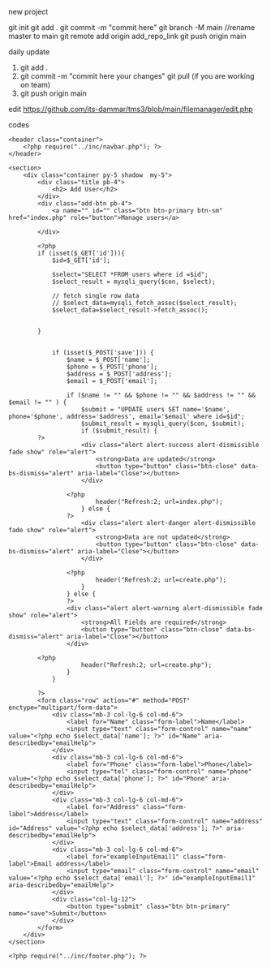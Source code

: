 
new project

git init
git add .
git commit -m "commit here"
git branch -M main    //rename master to main
git remote add origin add_repo_link
git push origin main


daily update

1. git add .
2. git commit -m "commit here your changes"
    git pull (if you are working on team)
3. git push origin main


edit
https://github.com/its-dammar/tms3/blob/main/filemanager/edit.php



codes
<?php require("../inc/header.php"); ?>

<body>

    <header class="container">
        <?php require("../inc/navbar.php"); ?>
    </header>

    <section>
        <div class="container py-5 shadow  my-5">
            <div class="title pb-4">
                <h2> Add User</h2>
            </div>
            <div class="add-btn pb-4">
                <a name="" id="" class="btn btn-primary btn-sm" href="index.php" role="button">Manage users</a>

            </div>

            <?php
            if (isset($_GET['id'])){
                $id=$_GET['id'];

                $select="SELECT *FROM users where id =$id";
                $select_result = mysqli_query($con, $select);

                // fetch single row data
                // $select_data=mysqli_fetch_assoc($select_result);
                $select_data=$select_result->fetch_assoc();     


            }


                if (isset($_POST['save'])) {
                    $name = $_POST['name'];
                    $phone = $_POST['phone'];
                    $address = $_POST['address'];
                    $email = $_POST['email'];

                    if ($name != "" && $phone != "" && $address != "" && $email != "" ) {
                        $submit = "UPDATE users SET name='$name', phone='$phone', address='$address', email='$email' where id=$id";
                        $submit_result = mysqli_query($con, $submit);
                        if ($submit_result) {
            ?>
                        <div class="alert alert-success alert-dismissible fade show" role="alert">
                            <strong>Data are updated</strong>
                            <button type="button" class="btn-close" data-bs-dismiss="alert" aria-label="Close"></button>
                        </div>

                    <?php
                            header("Refresh:2; url=index.php");
                        } else {
                    ?>
                        <div class="alert alert-danger alert-dismissible fade show" role="alert">
                            <strong>Data are not updated</strong>
                            <button type="button" class="btn-close" data-bs-dismiss="alert" aria-label="Close"></button>
                        </div>

                    <?php
                            header("Refresh:2; url=create.php");
                        }
                    } else {
                    ?>
                    <div class="alert alert-warning alert-dismissible fade show" role="alert">
                        <strong>All Fields are required</strong>
                        <button type="button" class="btn-close" data-bs-dismiss="alert" aria-label="Close"></button>
                    </div>

            <?php
                        header("Refresh:2; url=create.php");
                    }
                }

            ?>
            <form class="row" action="#" method="POST" enctype="multipart/form-data">
                <div class="mb-3 col-lg-6 col-md-6">
                    <label for="Name" class="form-label">Name</label>
                    <input type="text" class="form-control" name="name" value="<?php echo $select_data['name']; ?>" id="Name" aria-describedby="emailHelp">
                </div>
                <div class="mb-3 col-lg-6 col-md-6">
                    <label for="Phone" class="form-label">Phone</label>
                    <input type="tel" class="form-control" name="phone" value="<?php echo $select_data['phone']; ?>" id="Phone" aria-describedby="emailHelp">
                </div>
                <div class="mb-3 col-lg-6 col-md-6">
                    <label for="Address" class="form-label">Address</label>
                    <input type="text" class="form-control" name="address" id="Address" value="<?php echo $select_data['address']; ?>" aria-describedby="emailHelp">
                </div>
                <div class="mb-3 col-lg-6 col-md-6">
                    <label for="exampleInputEmail1" class="form-label">Email address</label>
                    <input type="email" class="form-control" name="email" value="<?php echo $select_data['email']; ?>" id="exampleInputEmail1" aria-describedby="emailHelp">
                </div>
                <div class="col-lg-12">
                    <button type="submit" class="btn btn-primary" name="save">Submit</button>
                </div>
            </form>
        </div>
    </section>

    <?php require("../inc/footer.php"); ?>